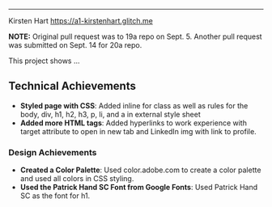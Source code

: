---

Kirsten Hart
https://a1-kirstenhart.glitch.me

**NOTE:** Original pull request was to 19a repo on Sept. 5. Another pull request was submitted on Sept. 14 for 20a repo. 

This project shows ...

## Technical Achievements
- **Styled page with CSS**: Added inline for class as well as rules for the body, div, h1, h2, h3, p, li, and a in external style sheet
- **Added more HTML tags**: Added hyperlinks to work experience with target attribute to open in new tab and LinkedIn img with link to profile.

### Design Achievements
- **Created a Color Palette**: Used color.adobe.com to create a color palette and used all colors in CSS styling.
- **Used the Patrick Hand SC Font from Google Fonts**: Used Patrick Hand SC as the font for h1.


